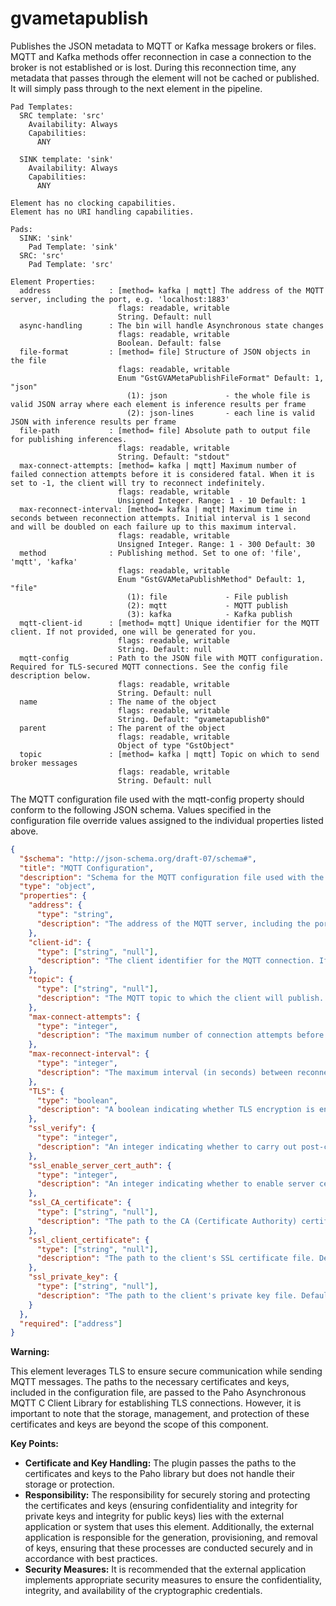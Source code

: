 # gvametapublish

Publishes the JSON metadata to MQTT or Kafka message brokers or files.
MQTT and Kafka methods offer reconnection in case a connection to the
broker is not established or is lost. During this reconnection time, any
metadata that passes through the element will not be cached or
published. It will simply pass through to the next element in the
pipeline.

``` none
Pad Templates:
  SRC template: 'src'
    Availability: Always
    Capabilities:
      ANY

  SINK template: 'sink'
    Availability: Always
    Capabilities:
      ANY

Element has no clocking capabilities.
Element has no URI handling capabilities.

Pads:
  SINK: 'sink'
    Pad Template: 'sink'
  SRC: 'src'
    Pad Template: 'src'

Element Properties:
  address             : [method= kafka | mqtt] The address of the MQTT server, including the port, e.g. 'localhost:1883'
                        flags: readable, writable
                        String. Default: null
  async-handling      : The bin will handle Asynchronous state changes
                        flags: readable, writable
                        Boolean. Default: false
  file-format         : [method= file] Structure of JSON objects in the file
                        flags: readable, writable
                        Enum "GstGVAMetaPublishFileFormat" Default: 1, "json"
                          (1): json             - the whole file is valid JSON array where each element is inference results per frame
                          (2): json-lines       - each line is valid JSON with inference results per frame
  file-path           : [method= file] Absolute path to output file for publishing inferences.
                        flags: readable, writable
                        String. Default: "stdout"
  max-connect-attempts: [method= kafka | mqtt] Maximum number of failed connection attempts before it is considered fatal. When it is set to -1, the client will try to reconnect indefinitely.
                        flags: readable, writable
                        Unsigned Integer. Range: 1 - 10 Default: 1
  max-reconnect-interval: [method= kafka | mqtt] Maximum time in seconds between reconnection attempts. Initial interval is 1 second and will be doubled on each failure up to this maximum interval.
                        flags: readable, writable
                        Unsigned Integer. Range: 1 - 300 Default: 30
  method              : Publishing method. Set to one of: 'file', 'mqtt', 'kafka'
                        flags: readable, writable
                        Enum "GstGVAMetaPublishMethod" Default: 1, "file"
                          (1): file             - File publish
                          (2): mqtt             - MQTT publish
                          (3): kafka            - Kafka publish
  mqtt-client-id      : [method= mqtt] Unique identifier for the MQTT client. If not provided, one will be generated for you.
                        flags: readable, writable
                        String. Default: null
  mqtt-config         : Path to the JSON file with MQTT configuration. Required for TLS-secured MQTT connections. See the config file description below.
                        flags: readable, writable
                        String. Default: null
  name                : The name of the object
                        flags: readable, writable
                        String. Default: "gvametapublish0"
  parent              : The parent of the object
                        flags: readable, writable
                        Object of type "GstObject"
  topic               : [method= kafka | mqtt] Topic on which to send broker messages
                        flags: readable, writable
                        String. Default: null
```

The MQTT configuration file used with the mqtt-config property should
conform to the following JSON schema. Values specified in the
configuration file override values assigned to the individual properties
listed above.

``` json
{
  "$schema": "http://json-schema.org/draft-07/schema#",
  "title": "MQTT Configuration",
  "description": "Schema for the MQTT configuration file used with the mqtt-config property",
  "type": "object",
  "properties": {
    "address": {
      "type": "string",
      "description": "The address of the MQTT server, including the port, e.g. 'localhost:8883'"
    },
    "client-id": {
      "type": ["string", "null"],
      "description": "The client identifier for the MQTT connection. If it is set to null, the client will generate a unique ID. Default: null."
    },
    "topic": {
      "type": ["string", "null"],
      "description": "The MQTT topic to which the client will publish. Default: null."
    },
    "max-connect-attempts": {
      "type": "integer",
      "description": "The maximum number of connection attempts before giving up. When it is set to -1, the client will try to reconnect indefinitely. Default: 1."
    },
    "max-reconnect-interval": {
      "type": "integer",
      "description": "The maximum interval (in seconds) between reconnection attempts. Default: 30."
    },
    "TLS": {
      "type": "boolean",
      "description": "A boolean indicating whether TLS encryption is enabled. Default: false."
    },
    "ssl_verify": {
      "type": "integer",
      "description": "An integer indicating whether to carry out post-connect checks, including that a certificate matches the given host name. A value of 0 means verification is disabled. Default: 0."
    },
    "ssl_enable_server_cert_auth": {
      "type": "integer",
      "description": "An integer indicating whether to enable server certificate authentication. A value of 0 means it is disabled. Default: 0."
    },
    "ssl_CA_certificate": {
      "type": ["string", "null"],
      "description": "The path to the CA (Certificate Authority) certificate file used to verify the server's certificate. Default: null."
    },
    "ssl_client_certificate": {
      "type": ["string", "null"],
      "description": "The path to the client's SSL certificate file. Default: null."
    },
    "ssl_private_key": {
      "type": ["string", "null"],
      "description": "The path to the client's private key file. Default: null."
    }
  },
  "required": ["address"]
}
```

**Warning:**

This element leverages TLS to ensure secure communication while sending
MQTT messages. The paths to the necessary certificates and keys,
included in the configuration file, are passed to the Paho Asynchronous
MQTT C Client Library for establishing TLS connections. However, it is
important to note that the storage, management, and protection of these
certificates and keys are beyond the scope of this component.

**Key Points:**

- **Certificate and Key Handling:** The plugin passes the
paths to the certificates and keys to the Paho library but does not
handle their storage or protection.
- **Responsibility:** The
responsibility for securely storing and protecting the certificates and
keys (ensuring confidentiality and integrity for private keys and
integrity for public keys) lies with the external application or system
that uses this element. Additionally, the external application is
responsible for the generation, provisioning, and removal of keys,
ensuring that these processes are conducted securely and in accordance
with best practices.
- **Security Measures:** It is recommended that
the external application implements appropriate security measures to
ensure the confidentiality, integrity, and availability of the
cryptographic credentials.
